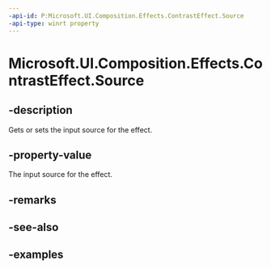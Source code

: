 ```yaml
---
-api-id: P:Microsoft.UI.Composition.Effects.ContrastEffect.Source
-api-type: winrt property
---
```


<!-- Property syntax.
public IGraphicsEffectSource Source { get;  set; }
-->

# Microsoft.UI.Composition.Effects.ContrastEffect.Source

## -description
Gets or sets the input source for the effect.

## -property-value
The input source for the effect.

## -remarks

## -see-also

## -examples

